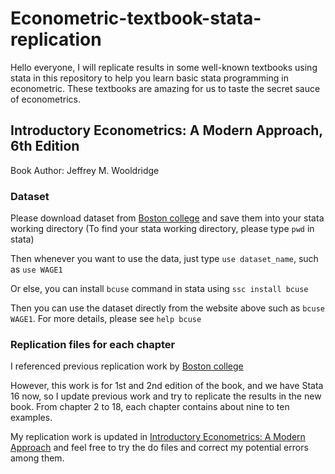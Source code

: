 # Econometric-textbook-stata-replication

Hello everyone, I will replicate results in some well-known textbooks using stata in this repository to help you learn basic stata programming in econometric. These textbooks are amazing for us to taste the secret sauce of econometrics. 

## Introductory Econometrics: A Modern Approach, 6th Edition

Book Author: Jeffrey M. Wooldridge 

### Dataset 

Please download dataset from [Boston college](http://fmwww.bc.edu/ec-p/data/wooldridge/datasets.list.html) and save them into your stata working directory (To find your stata working directory, please type `pwd` in stata)

Then whenever you want to use the data, just type `use dataset_name`, such as `use WAGE1`

Or else, you can install `bcuse` command in stata using `ssc install bcuse`

Then you can use the dataset directly from the website above such as `bcuse WAGE1`. For more details, please see `help bcuse`

### Replication files for each chapter

I referenced previous replication work by [Boston college](http://fmwww.bc.edu/gstat/examples/wooldridge/wooldridge.html)

However, this work is for 1st and 2nd edition of the book, and we have Stata 16 now, so I update previous work and try to replicate the results in the new book. From chapter 2 to 18, each chapter contains about nine to ten examples.

My replication work is updated in [Introductory Econometrics: A Modern Approach](https://github.com/Econtech/-Econometric-textbook-stata-replication/tree/master/Introductory%20Econometrics%20A%20Modern%20Approach) and feel free to try the do files and correct my potential errors among them.  

